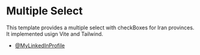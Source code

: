 # Multiple Select

This template provides a multiple select with checkBoxes for Iran provinces.
It implemented usign Vite and Tailwind.

- [@MyLinkedInProfile](https://www.linkedin.com/in/zakiyeh-nobakht/)
